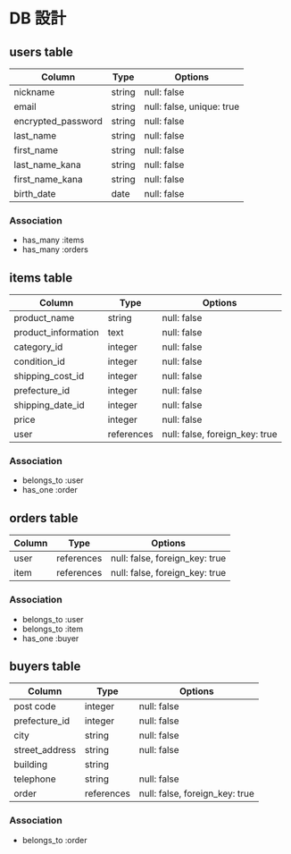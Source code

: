 # DB 設計

## users table

| Column             | Type                | Options                   |
|--------------------|---------------------|---------------------------|
| nickname           | string              | null: false               |
| email              | string              | null: false, unique: true |
| encrypted_password | string              | null: false               |
| last_name          | string              | null: false               |
| first_name         | string              | null: false               |
| last_name_kana     | string              | null: false               |
| first_name_kana    | string              | null: false               |
| birth_date         | date                | null: false               |

### Association

* has_many :items
* has_many :orders

## items table

| Column                              | Type       | Options                        |
|-------------------------------------|------------|--------------------------------|
| product_name                        | string     | null: false                    |
| product_information                 | text       | null: false                    |
| category︎_id                         | integer    | null: false                    |
| condition︎_id                        | integer    | null: false                    |
| shipping_cost︎_id                    | integer    | null: false                    |
| prefecture︎_id                       | integer    | null: false                    |
| shipping_date︎_id                    | integer    | null: false                    |
| price                               | integer    | null: false                    |
| user                                | references | null: false, foreign_key: true |

### Association

- belongs_to :user
- has_one :order

## orders table

| Column                           | Type       | Options                        |
|----------------------------------|------------|--------------------------------|
| user                             | references | null: false, foreign_key: true |
| item                             | references | null: false, foreign_key: true |

### Association

- belongs_to :user
- belongs_to :item
- has_one :buyer

## buyers table

| Column            | Type       | Options                        |
|-------------------|------------|--------------------------------|
| post code         | integer    | null: false                    |
| prefecture︎_id     | integer    | null: false                    |
| city              | string     | null: false                    |
| street_address    | string     | null: false                    |
| building          | string     |                                |
| telephone         | string     | null: false                    |
| order             | references | null: false, foreign_key: true |

### Association

- belongs_to :order